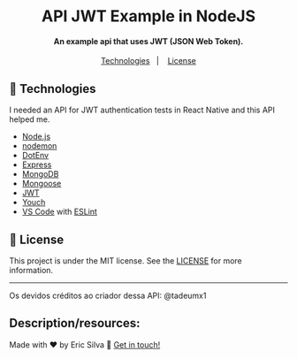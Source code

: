 
<h1 align="center">
    API JWT Example in NodeJS
</h1>

<h4 align="center">
An example api that uses JWT (JSON Web Token).

</h4>
<p align="center">
 
</p>

<p align="center">
  <a href="#rocket-technologies">Technologies</a>&nbsp;&nbsp;&nbsp;|&nbsp;&nbsp;&nbsp;
  <a href="#memo-license">License</a>
</p>

## :rocket: Technologies

I needed an API for JWT authentication tests in React Native and this API helped me.


-  [Node.js][nodejs]
-  [nodemon](https://nodemon.io/)
-  [DotEnv](https://www.npmjs.com/package/dotenv)
-  [Express](https://expressjs.com/)
-  [MongoDB](https://www.mongodb.com/)
-  [Mongoose](https://mongoosejs.com/)
-  [JWT](https://jwt.io/)
-  [Youch](https://www.npmjs.com/package/youch)
-  [VS Code][vc] with [ESLint][vceslint]

## :memo: License
This project is under the MIT license. See the [LICENSE](https://github.com/lukemorales/gobarber-api/blob/master/LICENSE) for more information.

---

Os devidos créditos ao criador dessa API: @tadeumx1



Description/resources:
-  
Made with ♥ by Eric Silva :wave: [Get in touch!](https://www.linkedin.com/in/eric-silva10/)

[nodejs]: https://nodejs.org/
[yarn]: https://yarnpkg.com/
[vc]: https://code.visualstudio.com/
[vceditconfig]: https://marketplace.visualstudio.com/items?itemName=EditorConfig.EditorConfig
[vceslint]: https://marketplace.visualstudio.com/items?itemName=dbaeumer.vscode-eslint





